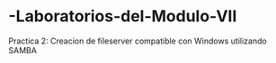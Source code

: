 # -Laboratorios-del-Modulo-VII
Practica 2: Creacion de fileserver compatible con Windows utilizando SAMBA 
